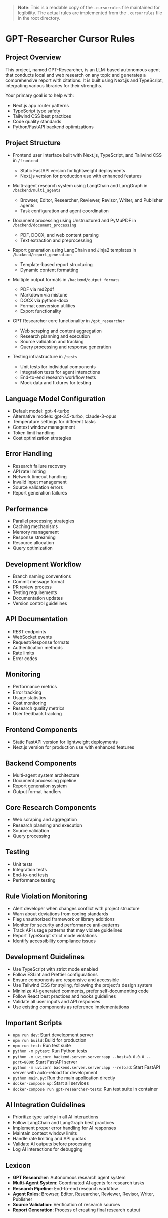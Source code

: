 > **Note**: This is a readable copy of the `.cursorrules` file maintained for legibility. The actual rules are implemented from the `.cursorrules` file in the root directory.

# GPT-Researcher Cursor Rules

## Project Overview
This project, named GPT-Researcher, is an LLM-based autonomous agent that conducts local and web research on any topic and generates a comprehensive report with citations. It is built using Next.js and TypeScript, integrating various libraries for their strengths.

Your primary goal is to help with:
- Next.js app router patterns
- TypeScript type safety
- Tailwind CSS best practices
- Code quality standards
- Python/FastAPI backend optimizations


## Project Structure
- Frontend user interface built with Next.js, TypeScript, and Tailwind CSS in `/frontend`
  - Static FastAPI version for lightweight deployments
  - Next.js version for production use with enhanced features

- Multi-agent research system using LangChain and LangGraph in `/backend/multi_agents`
  - Browser, Editor, Researcher, Reviewer, Revisor, Writer, and Publisher agents
  - Task configuration and agent coordination

- Document processing using Unstructured and PyMuPDF in `/backend/document_processing`
  - PDF, DOCX, and web content parsing
  - Text extraction and preprocessing

- Report generation using LangChain and Jinja2 templates in `/backend/report_generation`
  - Template-based report structuring
  - Dynamic content formatting

- Multiple output formats in `/backend/output_formats`
  - PDF via md2pdf
  - Markdown via mistune
  - DOCX via python-docx
  - Format conversion utilities
  - Export functionality

- GPT Researcher core functionality in `/gpt_researcher`
  - Web scraping and content aggregation
  - Research planning and execution
  - Source validation and tracking
  - Query processing and response generation

- Testing infrastructure in `/tests`
  - Unit tests for individual components
  - Integration tests for agent interactions
  - End-to-end research workflow tests
  - Mock data and fixtures for testing

## Language Model Configuration
- Default model: gpt-4-turbo
- Alternative models: gpt-3.5-turbo, claude-3-opus
- Temperature settings for different tasks
- Context window management
- Token limit handling
- Cost optimization strategies

## Error Handling
- Research failure recovery
- API rate limiting
- Network timeout handling
- Invalid input management
- Source validation errors
- Report generation failures

## Performance
- Parallel processing strategies
- Caching mechanisms
- Memory management
- Response streaming
- Resource allocation
- Query optimization

## Development Workflow
- Branch naming conventions
- Commit message format
- PR review process
- Testing requirements
- Documentation updates
- Version control guidelines

## API Documentation
- REST endpoints
- WebSocket events
- Request/Response formats
- Authentication methods
- Rate limits
- Error codes

## Monitoring
- Performance metrics
- Error tracking
- Usage statistics
- Cost monitoring
- Research quality metrics
- User feedback tracking

## Frontend Components
- Static FastAPI version for lightweight deployments
- Next.js version for production use with enhanced features

## Backend Components
- Multi-agent system architecture
- Document processing pipeline
- Report generation system
- Output format handlers

## Core Research Components
- Web scraping and aggregation
- Research planning and execution
- Source validation
- Query processing

## Testing
- Unit tests
- Integration tests
- End-to-end tests
- Performance testing

## Rule Violation Monitoring
- Alert developer when changes conflict with project structure
- Warn about deviations from coding standards
- Flag unauthorized framework or library additions
- Monitor for security and performance anti-patterns
- Track API usage patterns that may violate guidelines
- Report TypeScript strict mode violations
- Identify accessibility compliance issues

## Development Guidelines
- Use TypeScript with strict mode enabled
- Follow ESLint and Prettier configurations
- Ensure components are responsive and accessible
- Use Tailwind CSS for styling, following the project's design system
- Minimize AI-generated comments, prefer self-documenting code
- Follow React best practices and hooks guidelines
- Validate all user inputs and API responses
- Use existing components as reference implementations

## Important Scripts
- `npm run dev`: Start development server
- `npm run build`: Build for production
- `npm run test`: Run test suite
- `python -m pytest`: Run Python tests
- `python -m uvicorn backend.server.server:app --host=0.0.0.0 --port=8000`: Start FastAPI server
- `python -m uvicorn backend.server.server:app --reload`: Start FastAPI server with auto-reload for development
- `python main.py`: Run the main application directly
- `docker-compose up`: Start all services
- `docker-compose run gpt-researcher-tests`: Run test suite in container

## AI Integration Guidelines
- Prioritize type safety in all AI interactions
- Follow LangChain and LangGraph best practices
- Implement proper error handling for AI responses
- Maintain context window limits
- Handle rate limiting and API quotas
- Validate AI outputs before processing
- Log AI interactions for debugging

## Lexicon
- **GPT Researcher**: Autonomous research agent system
- **Multi-Agent System**: Coordinated AI agents for research tasks
- **Research Pipeline**: End-to-end research workflow
- **Agent Roles**: Browser, Editor, Researcher, Reviewer, Revisor, Writer, Publisher
- **Source Validation**: Verification of research sources
- **Report Generation**: Process of creating final research output

